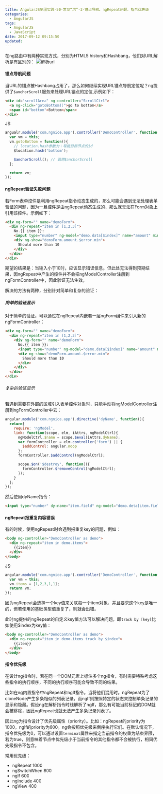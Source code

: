 ```yaml
---
title: AngularJS巩固实践-50-常见“坑”-3-锚点导航、ngRepeat问题、指令优先级
categories:
  - AngularJS
tags:
  - AngularJS
  - JavaScript
date: 2017-09-12 09:15:50
updated:
---
```


在ng路由中有两种实现方式，分别为HTML5 history和Hashbang，他们对URL解析是有区别的：
![解析url](1.png)

#### 锚点导航问题
当URL的锚点被Hashbang占用了，那么如何继续实现URL锚点导航定位呢？ng提供了`$anchorScroll`服务来处理URL锚点的定位,示例如下：
```html
<div id="scrollArea" ng-controller="ScrollCtrl">
  <a ng-click="gotoBottom()">go to bottom</a>
  <span id="bottom">Bottom</span>
</div>
```
JS:
```js
angualr.module('com.ngnice.app').controller('DemoController', function($location, $anchorScroll){
  var vm = this;
  vm.gotoBottom = function(){
    // location.hash参数为：导航目标节点的id
    $location.hash('bottom');

    $anchorScroll(); // 调用$anchorScroll
  };

  return vm;
});
```

#### ngRepeat验证失败问题
若Form表单控件是利用ngRepeat指令动态生成的，那么可能会遇到无法处理表单验证的问题，因为一旦控件是由ngRepeat动态生成的，那么就无法在Form对象上引用该控件。示例如下：
```html
<div ng-form="" name="demoForm">
  <div ng-repeat="item in [1,2,3]">
    No.{{ item }}:
    <input type="number" ng-model="demo.data[$index]" name="amount" min="10" />
    <div ng-show="demoForm.amount.$error.min">
      Should more than 10
    </div>
  </div>
</div>
```
期望的结果是：当输入小于10时，应该显示错误信息。但此处无法得到预期结果，因ngRepeat中产生的控件并不会把ngModelController注册到ngFormController中，因此验证无法生效。

解决的方法有两种，分别针对简单和复杂的验证：

##### 简单的验证显示
对于简单的验证，可以通过在ngRepeat内嵌套一层ngForm组件来引入新的ngFormController：
```html
<div ng-form="" name="demoForm">
  <div ng-repeat="item in [1,2,3]">
    <div ng-form="" name="demoForm">
      No.{{ item }}:
      <input type="number" ng-model="demo.data[$index]" name="amount" min="10" />
      <div ng-show="demoForm.amount.$error.min">
        Should more than 10
      </div>
    </div>
  </div>
</div>
```

###### 复杂的验证显示
若遇到需要在外部的区域引入表单控件对象时，只能手动将ngModelController注册到ngFormController中去：
```js
angular.module('com.ngnice.app').directive('dyName', function(){
  return{
    require: 'ngModel',
    link: function(scope, elm, iAttrs, ngModelCtrl){
      ngModelCtrl.$name = scope.$eval(iAttrs.dyName);
      var formController = elm.controller('form') || {
        $addControl: angular.noop
      };
      formController.$addControl(ngModelCtrl);

      scope.$on('$destroy', function(){
        formController.$removeControl(ngModelCtrl);
      });
    }
  };
});
```
然后使用dyName指令：
```html
<input type="number" dy-name="item.field" ng-model="demo.deta[item.field]" min="10" max="500" ng-required="true" />
```

#### ngRepeat报重复内容错误
有的时候，使用ngRepeat时会遇到报重复key的问题，例如：
```html
<body ng-controller="DemoController as demo">
  <div ng-repeat="item in demo.items">
    {{item}}
  </div>
</body>
```
JS:
```js
angular.module('com.ngnice.app').controller('DemoController', function(){
  var vm = this;
  vm.items = [1,2,3,1,1];
  return vm;
});
```
因为ngRepeat会选择一个key值来关联每一个item对象，并且要求这个key是唯一的，但若使用的基础类型值重复了，则就会出错。

此时ng提供的ngRepeat的自定义key值方法可以解决问题，即`track by [key]`比如使用$index为key值：
```html
<body ng-controller="DemoController as demo">
  <div ng-repeat="item in demo.items track by $index">
    {{item}}
  </div>
</body>
```



#### 指令优先级
在设计ng指令时，若在同一个DOM元素上标注多个ng指令，有时需要特殊考虑这些指令的执行顺序，不同的执行顺序可能会导致不同的结果。

比如在ng内置指令中ngRepeat和ngIf指令，当将他们混用时，ngRepeat为了cloneNode产生多条相似的列表记录，而ngIf则按照特定的状态来控制单条记录的显示和隐藏。假设ng在解析指令时线解析了ngIf，那么有可能当前标记的DOM就会被移除，因此ngRepeat也就无法产生多条记录列表了。

因此ng为指令设计了优先级属性（priority）。比如：ngRepeat的priority为1000，ngIf的priority为600。ng会按照优先级来倒序执行它们。在默认情况下，指令优先级为0，可以通过设置`terminal`属性来指定当前指令的权重为结束界限，若为true，则意味着节点中优先级小于当前指令的其他指令都不会被执行，相同优先级指令不包含。

常用优先级：
- ngRepeat 1000
- ngSwitchWhen 800
- ngIf 600
- ngInclude 400
- ngView 400